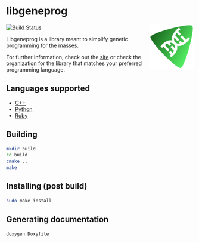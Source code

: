 # libgeneprog

<img src="https://raw.githubusercontent.com/libgeneprog/geneprog-site/master/site/images/libgeneprog_logo.png" align="right" title="libgeneprog logo" width="120" height="120">

[![Build Status](https://travis-ci.org/libgeneprog/geneprog-cpp.svg?branch=master)](https://travis-ci.org/libgeneprog/geneprog-cpp)

Libgeneprog is a library meant to simplify genetic programming for the masses.

For further information, check out the [site](http://libgeneprog.com) or check the [organization](https://github.com/libgeneprog) for the library that matches your preferred programming language.

## Languages supported

* [C++](https://github.com/libgeneprog/geneprog-cpp)
* [Python](https://github.com/libgeneprog/geneprog-python)
* [Ruby](https://github.com/libgeneprog/geneprog-ruby)

## Building

```sh
mkdir build
cd build
cmake ..
make
```

## Installing (post build)

```sh
sudo make install
```

## Generating documentation

```sh
doxygen Doxyfile
```
